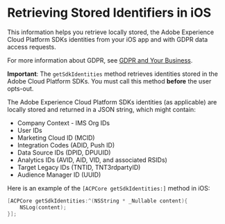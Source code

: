 # Retrieving Stored Identifiers in iOS

This information helps you retrieve locally stored, the Adobe Experience Cloud Platform SDKs identities from your iOS app and with GDPR data access requests.

For more information about GDPR, see [GDPR and Your Business](https://www.adobe.com/privacy/general-data-protection-regulation.html).

**Important**: The `getSdkIdentities` method retrieves identities stored in the Adobe Cloud Platform SDKs. You must call this method **before** the user opts-out.

The Adobe Experience Cloud Platform SDKs identities \(as applicable\) are locally stored and returned in a JSON string, which might contain:

* Company Context - IMS Org IDs
* User IDs
* Marketing Cloud ID \(MCID\)
* Integration Codes \(ADID, Push ID\)
* Data Source IDs \(DPID, DPUUID\)
* Analytics IDs \(AVID, AID, VID, and associated RSIDs\)
* Target Legacy IDs \(TNTID, TNT3rdpartyID\)
* Audience Manager ID \(UUID\)

Here is an example of the `[ACPCore getSdkIdentities:]` method in iOS:

```objective-c
[ACPCore getSdkIdentities:^(NSString * _Nullable content){
	NSLog(content);
}];
```

